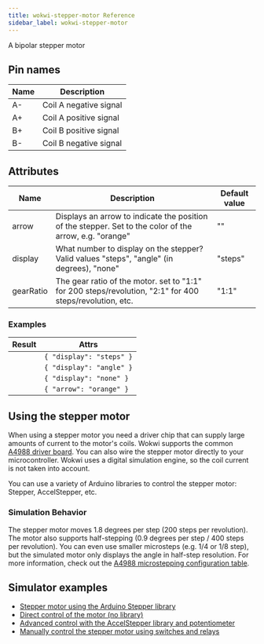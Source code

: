 ```yaml
---
title: wokwi-stepper-motor Reference
sidebar_label: wokwi-stepper-motor
---
```


A bipolar stepper motor

<wokwi-stepper-motor />

## Pin names

| Name | Description            |
| ---- | ---------------------- |
| A-   | Coil A negative signal |
| A+   | Coil A positive signal |
| B+   | Coil B positive signal |
| B-   | Coil B negative signal |

## Attributes

| Name      | Description                                                                                              | Default value |
| --------- | -------------------------------------------------------------------------------------------------------- | ------------- |
| arrow     | Displays an arrow to indicate the position of the stepper. Set to the color of the arrow, e.g. "orange"  | ""            |
| display   | What number to display on the stepper? Valid values "steps", "angle" (in degrees), "none"                | "steps"       |
| gearRatio | The gear ratio of the motor. set to "1:1" for 200 steps/revolution, "2:1" for 400 steps/revolution, etc. | "1:1"         |

### Examples

| Result                                                        | Attrs                    |
| ------------------------------------------------------------- | ------------------------ |
| <wokwi-stepper-motor value="20" units="Steps" angle="36" />   | `{ "display": "steps" }` |
| <wokwi-stepper-motor value="36" units="Degrees" angle="36" /> | `{ "display": "angle" }` |
| <wokwi-stepper-motor angle="36" />                            | `{ "display": "none" }`  |
| <wokwi-stepper-motor angle="36" arrow="orange" />             | `{ "arrow": "orange" }`  |

## Using the stepper motor

When using a stepper motor you need a driver chip that can supply large amounts of current to the motor's coils. Wokwi supports the common [A4988 driver board](wokwi-a4988). You can also wire the stepper motor directly to your microcontroller. Wokwi uses a digital simulation engine, so the coil current is not taken into account.

You can use a variety of Arduino libraries to control the stepper motor: Stepper, AccelStepper, etc.

### Simulation Behavior

The stepper motor moves 1.8 degrees per step (200 steps per revolution). The motor also supports half-stepping (0.9 degrees per step / 400 steps per revolution). You can even use smaller microsteps (e.g. 1/4 or 1/8 step), but the simulated motor only displays the angle in half-step resolution. For more information, check out the [A4988 microstepping configuration table](wokwi-a4988#microstepping-configuration).

## Simulator examples

- [Stepper motor using the Arduino Stepper library](https://wokwi.com/projects/327324886912467538)
- [Direct control of the motor (no library)](https://wokwi.com/projects/327360139702043220)
- [Advanced control with the AccelStepper library and potentiometer](https://wokwi.com/projects/327381547863769683)
- [Manually control the stepper motor using switches and relays](https://wokwi.com/projects/327424914940232274)
